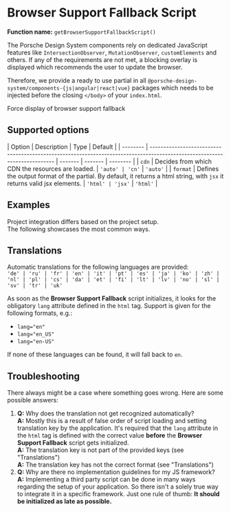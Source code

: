 # Browser Support Fallback Script

**Function name:** `getBrowserSupportFallbackScript()`

The Porsche Design System components rely on dedicated JavaScript features like `IntersectionObserver`,
`MutationObserver`, `customElements` and others. If any of the requirements are not met, a blocking overlay is displayed
which recommends the user to update the browser.

Therefore, we provide a ready to use partial in all `@porsche-design-system/components-{js|angular|react|vue}` packages
which needs to be injected before the closing `</body>` of your `index.html`.

<p-button v-on:click="showFallback">Force display of browser support fallback</p-button>

## Supported options

| Option   | Description                                                                                                               | Type    | Default |
| -------- | ------------------------------------------------------------------------------------------------------------------------- | ------- | ------- | -------- |
| `cdn`    | Decides from which CDN the resources are loaded.                                                                          | `'auto' | 'cn'`   | `'auto'` |
| `format` | Defines the output format of the partial. By default, it returns a html string, with `jsx` it returns valid jsx elements. | `'html' | 'jsx'`  | `'html'` |

## Examples

Project integration differs based on the project setup.  
The following showcases the most common ways.

<PartialDocs name="getBrowserSupportFallbackScript" :params="params" location="body"></PartialDocs>

## Translations

Automatic translations for the following languages are provided:  
`'de' | 'ru' | 'fr' | 'en' | 'it' | 'pt' | 'es' | 'ja' | 'ko' | 'zh' | 'nl' | 'pl' | 'cs' | 'da' | 'et' | 'fi' | 'lt' | 'lv' | 'no' | 'sl' | 'sv' | 'tr' | 'uk'`

As soon as the **Browser Support Fallback** script initializes, it looks for the obligatory `lang` attribute defined in
the `html` tag. Support is given for the following formats, e.g.:

- `lang="en"`
- `lang="en_US"`
- `lang="en-US"`

If none of these languages can be found, it will fall back to `en`.

## Troubleshooting

There always might be a case where something goes wrong. Here are some possible answers:

1. **Q:** Why does the translation not get recognized automatically?  
   **A:** Mostly this is a result of false order of script loading and setting translation key by the application. It's
   required that the `lang` attribute in the `html` tag is defined with the correct value **before** the **Browser
   Support Fallback** script gets initialized.  
   **A:** The translation key is not part of the provided keys (see "Translations")  
   **A:** The translation key has not the correct format (see "Translations")
2. **Q:** Why are there no implementation guidelines for my JS framework?  
   **A:** Implementing a third party script can be done in many ways regarding the setup of your application. So there
   isn't a solely true way to integrate it in a specific framework. Just one rule of thumb: **It should be initialized
   as late as possible.**

<script lang="ts">
import Vue from 'vue';
import Component from 'vue-class-component';
import { FALLBACKS_CDN_BASE_URL, FALLBACKS_MANIFEST } from '@porsche-design-system/assets';

@Component
export default class Code extends Vue {
  public params = [
    {
      value: ""
    },
    {
      value: "{ cdn: 'cn' }",
      comment: 'force using China CDN',
    },
  ];

  public showFallback = (): void => {
    const script = document.createElement('script');
    const src = `${FALLBACKS_CDN_BASE_URL}/${FALLBACKS_MANIFEST.browserSupport}`;
    script.src = process.env.NODE_ENV === 'production' ? src : src.replace('https://cdn.ui.porsche.com/porsche-design-system', 'http://localhost:3001');
    document.body.appendChild(script);
  };
}
</script>
